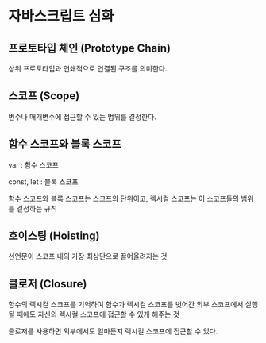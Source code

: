 # 자바스크립트 심화

## 프로토타입 체인 (Prototype Chain)

상위 프로토타입과 연쇄적으로 연결된 구조를 의미한다.

## 스코프 (Scope)

변수나 매개변수에 접근할 수 있는 범위를 결정한다.

## 함수 스코프와 블록 스코프

var : 함수 스코프

const, let : 블록 스코프

함수 스코프와 블록 스코프는 스코프의 단위이고, 렉시컬 스코프는 이 스코프들의 범위를 결정하는 규칙

## 호이스팅 (Hoisting)

선언문이 스코프 내의 가장 최상단으로 끌어올려지는 것

## 클로저 (Closure)

함수의 렉시컬 스코프를 기억하여 함수가 렉시컬 스코프를 벗어간 외부 스코프에서 실행될 때에도 자신의 렉시컬 스코프에 접근할 수 있게 해주는 것

클로저를 사용하면 외부에서도 얼마든지 렉시컬 스코프에 접근할 수 있다.
